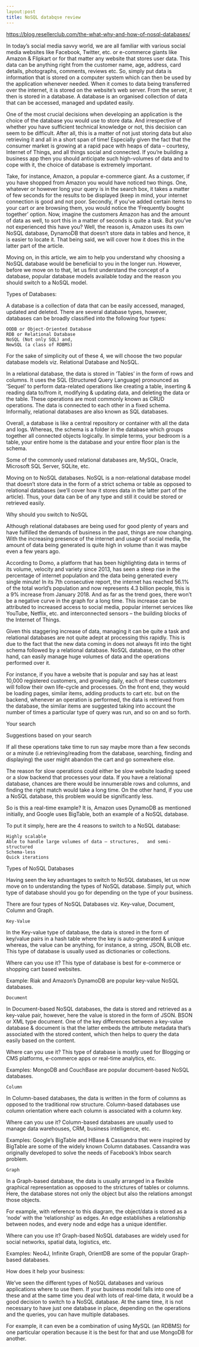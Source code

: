 ```yaml
---
layout:post
title: NoSQL databqse review
---
```

https://blog.resellerclub.com/the-what-why-and-how-of-nosql-databases/

In today’s social media savvy world, we are all familiar with various social media websites like Facebook, Twitter, etc. or e-commerce giants like Amazon & Flipkart or for that matter any website that stores user data. This data can be anything right from the customer name, age, address, card details, photographs, comments, reviews etc. So, simply put data is information that is stored on a computer system which can then be used by the application whenever needed. When it comes to data being transferred over the internet, it is stored on the website’s web server. From the server, it then is stored in a database. A database is an organised collection of data that can be accessed, managed and updated easily. 

One of the most crucial decisions when developing an application is the choice of the database you would use to store data. And irrespective of whether you have sufficient technical knowledge or not, this decision can seem to be difficult. After all, this is a matter of not just storing data but also retrieving it and all in a short span of time! Especially given the fact that the consumer market is growing at a rapid pace with heaps of data – courtesy, Internet of Things, and all things social and connected. If you’re building a business app then you should anticipate such high-volumes of data and to cope with it, the choice of database is extremely important. 

Take, for instance, Amazon, a popular e-commerce giant. As a customer, if you have shopped from Amazon you would have noticed two things. One, whatever or however long your query is in the search box, it takes a matter of few seconds for the results to be displayed (keep in mind, your internet connection is good and not poor. Secondly, if you’ve added certain items to your cart or are browsing them, you would notice the ‘Frequently bought together’ option. Now, imagine the customers Amazon has and the amount of data as well, to sort this in a matter of seconds is quite a task. But you’ve not experienced this have you? Well, the reason is, Amazon uses its own NoSQL database, DynamoDB that doesn’t store data in tables and hence, it is easier to locate it. That being said, we will cover how it does this in the latter part of the article. 

Moving on, in this article, we aim to help you understand why choosing a NoSQL database would be beneficial to you in the longer run. However, before we move on to that, let us first understand the concept of a database, popular database models available today and the reason you should switch to a NoSQL model.

Types of Databases: 

A database is a collection of data that can be easily accessed, managed, updated and deleted. There are several database types, however, databases can be broadly classified into the following four types: 

    OODB or Object-Oriented Database 
    RDB or Relational Database 
    NoSQL (Not only SQL) and, 
    NewSQL (a class of RDBMS)

For the sake of simplicity out of these 4, we will choose the two popular database models viz. Relational Database and NoSQL. 

In a relational database, the data is stored in ‘Tables’ in the form of rows and columns. It uses the SQL (Structured Query Language) pronounced as ‘Sequel’ to perform data-related operations like creating a table, inserting & reading data to/from it, modifying & updating data, and deleting the data or the table. These operations are most commonly known as CRUD operations. The data is connected to each other in a fixed schema. Informally, relational databases are also known as SQL databases. 

Overall, a database is like a central repository or container with all the data and logs. Whereas, the schema is a folder in the database which groups together all connected objects logically. In simple terms, your bedroom is a table, your entire home is the database and your entire floor plan is the schema. 

Some of the commonly used relational databases are, MySQL, Oracle, Microsoft SQL Server, SQLite, etc. 

Moving on to NoSQL databases. NoSQL is a non-relational database model that doesn’t store data in the form of a strict schema or table as opposed to relational databases (we’ll cover how it stores data in the latter part of the article). Thus, your data can be of any type and still it could be stored or retrieved easily.   

Why should you switch to NoSQL 

Although relational databases are being used for good plenty of years and have fulfilled the demands of business in the past, things are now changing. With the increasing presence of the internet and usage of social media, the amount of data being generated is quite high in volume than it was maybe even a few years ago.  

According to Domo, a platform that has been highlighting data in terms of its volume, velocity and variety since 2013, has seen a steep rise in the percentage of internet population and the data being generated every single minute! In its 7th consecutive report, the internet has reached 56.1% of the total world’s population and now represents 4.3 billion people, this is a 9% increase from January 2018. And as far as the trend goes, there won’t be a negative curve in the graph for a long time. This increase can be attributed to increased access to social media, popular internet services like YouTube, Netflix, etc. and interconnected sensors – the building blocks of the Internet of Things. 

Given this staggering increase of data, managing it can be quite a task and relational databases are not quite adept at processing this rapidly. This is due to the fact that the new data coming in does not always fit into the tight schema followed by a relational database. NoSQL database, on the other hand, can easily manage huge volumes of data and the operations performed over it. 

For instance, if you have a website that is popular and say has at least 10,000 registered customers, and growing daily, each of these customers will follow their own life-cycle and processes. On the front end, they would be loading pages, similar items, adding products to cart etc. but on the backend, whenever an operation is performed, the data is retrieved from the database, the similar items are suggested taking into account the number of times a particular type of query was run, and so on and so forth. 

Your search

Suggestions based on your search

If all these operations take time to run say maybe more than a few seconds or a minute (i.e retrieving/reading from the database, searching, finding and displaying) the user might abandon the cart and go somewhere else. 

The reason for slow operations could either be slow website loading speed or a slow backend that processes your data. If you have a relational database, chances are there would be innumerable rows and columns, and finding the right match would take a long time. On the other hand, if you use a NoSQL database, this problem would be significantly less. 

So is this a real-time example? It is, Amazon uses DynamoDB as mentioned initially, and Google uses  BigTable, both an example of a NoSQL database. 

To put it simply, here are the 4 reasons to switch to a NoSQL database:

    Highly scalable
    Able to handle large volumes of data – structures,   and semi-structured
    Schema-less
    Quick iterations

Types of NoSQL Databases 

Having seen the key advantages to switch to NoSQL databases, let us now move on to understanding the types of NoSQL database. Simply put, which type of database should you go for depending on the type of your business. 

There are four types of NoSQL Databases viz. Key-value, Document, Column and Graph. 

    Key-Value

In the Key-value type of database, the data is stored in the form of key/value pairs in a hash table where the key is auto-generated & unique whereas, the value can be anything, for instance, a string, JSON, BLOB etc. This type of database is usually used as dictionaries or collections. 

Where can you use it? This type of database is best for e-commerce or shopping cart based websites.

Example: Riak and Amazon’s DynamoDB are popular key-value NoSQL databases.

    Document

In Document-based NoSQL databases, the data is stored and retrieved as a key-value pair, however, here the value is stored in the form of JSON. BSON or XML type document. One of the key differences between a key-value database & document is that the latter embeds the attribute metadata that’s associated with the stored content, which then helps to query the data easily based on the content.

Where can you use it? This type of database is mostly used for Blogging or CMS platforms, e-commerce apps or real-time analytics, etc.

Examples: MongoDB and CouchBase are popular document-based NoSQL databases.

    Column

In Column-based databases, the data is written in the form of columns as opposed to the traditional row structure. Column-based databases use column orientation where each column is associated with a column key.

Where can you use it? Column-based databases are usually used to manage data warehouses, CRM, business intelligence, etc. 

Examples: Google’s BigTable and HBase & Cassandra that were inspired by BigTable are some of the widely known Column databases. Cassandra was originally developed to solve the needs of Facebook’s Inbox search problem.

    Graph

In a Graph-based database, the data is usually arranged in a flexible graphical representation as opposed to the strictures of tables or columns. Here, the database stores not only the object but also the relations amongst those objects. 

For example, with reference to this diagram, the object/data is stored as a ‘node’ with the ‘relationship’ as edges. An edge establishes a relationship between nodes, and every node and edge has a unique identifier. 

Where can you use it? Graph-based NoSQL databases are widely used for social networks, spatial data, logistics, etc. 

Examples: Neo4J, Infinite Graph, OrientDB are some of the popular Graph-based databases.

How does it help your business:

We’ve seen the different types of NoSQL databases and various applications where to use them. If your business model falls into one of these and at the same time you deal with lots of real-time data, it would be a good decision to switch to a NoSQL database. At the same time, it is not necessary to have just one database in place, depending on the operations and the queries, you can have multiple databases. 

For example, it can even be a combination of using MySQL (an RDBMS) for one particular operation because it is the best for that and use MongoDB for another. 
